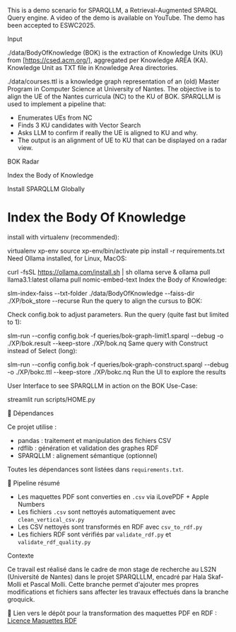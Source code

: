 This is a demo scenario for SPARQLLM, a Retrieval-Augmented SPARQL Query engine. A video of the demo is available on YouTube. The demo has been accepted to ESWC2025.

Input

./data/BodyOfKnowledge (BOK) is the extraction of Knowledge Units (KU) from [https://csed.acm.org/], aggregated per Knowledge AREA (KA). Knowledge Unit as TXT file in Knowledge Area directories.

./data/courses.ttl is a knowledge graph representation of an (old) Master Program in Computer Science at University of Nantes. The objective is to align the UE of the Nantes curricula (NC) to the KU of BOK. SPARQLLM is used to implement a pipeline that:

- Enumerates UEs from NC
- Finds 3 KU candidates with Vector Search
- Asks LLM to confirm if really the UE is aligned to KU and why.
- The output is an alignment of UE to KU that can be displayed on a radar view.

BOK Radar

Index the Body of Knowledge

Install SPARQLLM Globally

# Index the Body Of Knowledge 



install with virtualenv (recommended):

virtualenv xp-env
source xp-env/bin/activate
pip install -r requirements.txt
Need Ollama installed, for Linux, MacOS:

curl -fsSL https://ollama.com/install.sh | sh
ollama serve &
ollama pull llama3.1:latest
ollama pull nomic-embed-text
Index the Body of Knowledge:

slm-index-faiss --txt-folder ./data/BodyOfKnowledge --faiss-dir ./XP/bok_store --recurse
Run the query to align the cursus to BOK:

Check config.bok to adjust parameters. Run the query (quite fast but limited to 1):

slm-run --config config.bok -f queries/bok-graph-limit1.sparql --debug -o ./XP/bok.result --keep-store ./XP/bok.nq
Same query with Construct instead of Select (long):

slm-run --config config.bok -f queries/bok-graph-construct.sparql --debug -o ./XP/bokc.ttl --keep-store ./XP/bokc.nq
Run the UI to explore the results

User Interface to see SPARQLLM in action on the BOK Use-Case:

streamlit run scripts/HOME.py

🧩 Dépendances

Ce projet utilise :  
- pandas : traitement et manipulation des fichiers CSV  
- rdflib : génération et validation des graphes RDF  
- SPARQLLM : alignement sémantique (optionnel)

Toutes les dépendances sont listées dans `requirements.txt`.

🎯 Pipeline résumé

- Les maquettes PDF sont converties en `.csv` via iLovePDF + Apple Numbers  
- Les fichiers `.csv` sont nettoyés automatiquement avec `clean_vertical_csv.py`  
- Les CSV nettoyés sont transformés en RDF avec `csv_to_rdf.py`  
- Les fichiers RDF sont vérifiés par `validate_rdf.py` et `validate_rdf_quality.py`

Contexte

Ce travail est réalisé dans le cadre de mon stage de recherche au LS2N (Université de Nantes) dans le projet SPARQLLLM, encadré par Hala Skaf-Molli et Pascal Molli. Cette branche permet d'ajouter mes propres modifications et fichiers sans affecter les travaux effectués dans la branche groquick.

📘 Lien vers le dépôt pour la transformation des maquettes PDF en RDF : [Licence Maquettes RDF](https://github.com/nourrekik/licence-maquettes-rdf)
